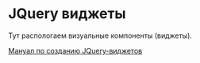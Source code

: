 # JQuery виджеты

Тут распологаем визуальные компоненты (виджеты).

[Мануал по созданию JQuery-виджетов](http://jquery.page2page.ru/index.php5/%D0%A4%D0%B0%D0%B1%D1%80%D0%B8%D0%BA%D0%B0_%D0%B2%D0%B8%D0%B4%D0%B6%D0%B5%D1%82%D0%BE%D0%B2_UI)
